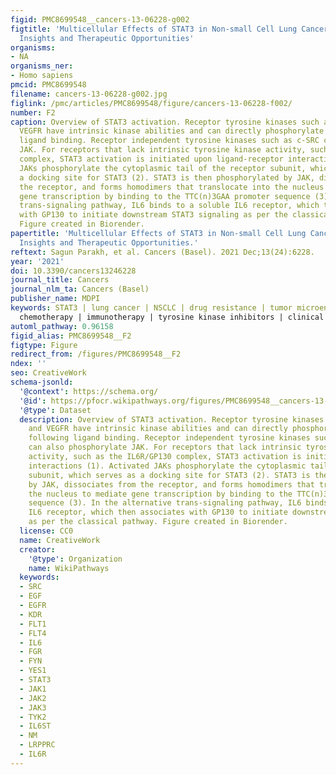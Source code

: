 ```yaml
---
figid: PMC8699548__cancers-13-06228-g002
figtitle: 'Multicellular Effects of STAT3 in Non-small Cell Lung Cancer: Mechanistic
  Insights and Therapeutic Opportunities'
organisms:
- NA
organisms_ner:
- Homo sapiens
pmcid: PMC8699548
filename: cancers-13-06228-g002.jpg
figlink: /pmc/articles/PMC8699548/figure/cancers-13-06228-f002/
number: F2
caption: Overview of STAT3 activation. Receptor tyrosine kinases such as EGFR and
  VEGFR have intrinsic kinase abilities and can directly phosphorylate STAT3 following
  ligand binding. Receptor independent tyrosine kinases such as c-SRC can also phosphorylate
  JAK. For receptors that lack intrinsic tyrosine kinase activity, such as the IL6R/GP130
  complex, STAT3 activation is initiated upon ligand-receptor interactions (1). Activated
  JAKs phosphorylate the cytoplasmic tail of the receptor subunit, which serves as
  a docking site for STAT3 (2). STAT3 is then phosphorylated by JAK, dissociates from
  the receptor, and forms homodimers that translocate into the nucleus to mediate
  gene transcription by binding to the TTC(n)3GAA promoter sequence (3). In the alternative
  trans-signaling pathway, IL6 binds to a soluble IL6 receptor, which then associates
  with GP130 to initiate downstream STAT3 signaling as per the classical pathway.
  Figure created in Biorender.
papertitle: 'Multicellular Effects of STAT3 in Non-small Cell Lung Cancer: Mechanistic
  Insights and Therapeutic Opportunities.'
reftext: Sagun Parakh, et al. Cancers (Basel). 2021 Dec;13(24):6228.
year: '2021'
doi: 10.3390/cancers13246228
journal_title: Cancers
journal_nlm_ta: Cancers (Basel)
publisher_name: MDPI
keywords: STAT3 | lung cancer | NSCLC | drug resistance | tumor microenvironment |
  chemotherapy | immunotherapy | tyrosine kinase inhibitors | clinical trials
automl_pathway: 0.96158
figid_alias: PMC8699548__F2
figtype: Figure
redirect_from: /figures/PMC8699548__F2
ndex: ''
seo: CreativeWork
schema-jsonld:
  '@context': https://schema.org/
  '@id': https://pfocr.wikipathways.org/figures/PMC8699548__cancers-13-06228-g002.html
  '@type': Dataset
  description: Overview of STAT3 activation. Receptor tyrosine kinases such as EGFR
    and VEGFR have intrinsic kinase abilities and can directly phosphorylate STAT3
    following ligand binding. Receptor independent tyrosine kinases such as c-SRC
    can also phosphorylate JAK. For receptors that lack intrinsic tyrosine kinase
    activity, such as the IL6R/GP130 complex, STAT3 activation is initiated upon ligand-receptor
    interactions (1). Activated JAKs phosphorylate the cytoplasmic tail of the receptor
    subunit, which serves as a docking site for STAT3 (2). STAT3 is then phosphorylated
    by JAK, dissociates from the receptor, and forms homodimers that translocate into
    the nucleus to mediate gene transcription by binding to the TTC(n)3GAA promoter
    sequence (3). In the alternative trans-signaling pathway, IL6 binds to a soluble
    IL6 receptor, which then associates with GP130 to initiate downstream STAT3 signaling
    as per the classical pathway. Figure created in Biorender.
  license: CC0
  name: CreativeWork
  creator:
    '@type': Organization
    name: WikiPathways
  keywords:
  - SRC
  - EGF
  - EGFR
  - KDR
  - FLT1
  - FLT4
  - IL6
  - FGR
  - FYN
  - YES1
  - STAT3
  - JAK1
  - JAK2
  - JAK3
  - TYK2
  - IL6ST
  - NM
  - LRPPRC
  - IL6R
---
```

